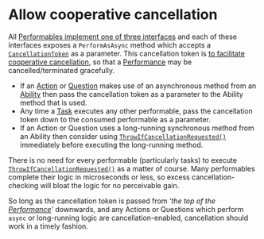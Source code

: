 # Allow cooperative cancellation

All [Performables implement one of three interfaces] and each of these interfaces exposes a `PerformAsAsync` method which accepts a [`CancellationToken`] as a parameter.
This cancellation token is [to facilitate cooperative cancellation], so that a [Performance] may be cancelled/terminated gracefully.

* If an [Action] or [Question] makes use of an asynchronous method from an [Ability] then pass the cancellation token as a parameter to the Ability method that is used.
* Any time a [Task] executes any other performable, pass the cancellation token down to the consumed performable as a parameter.
* If an Action or Question uses a long-running synchronous method from an Ability then consider using [`ThrowIfCancellationRequested()`] immediately before executing the long-running method.

There is no need for every performable (particularly tasks) to execute [`ThrowIfCancellationRequested()`] as a matter of course.
Many performables complete their logic in microseconds or less, so excess cancellation-checking will bloat the logic for no perceivable gain.

So long as the cancellation token is passed from _'the top of the [Performance]'_ downwards, and any Actions or Questions which perform `async` or long-running logic are cancellation-enabled, cancellation should work in a timely fashion.

[Performables implement one of three interfaces]: ../../glossary/Performable.md#the-three-performable-interfaces-and-icanreport
[`CancellationToken`]: https://learn.microsoft.com/en-us/dotnet/api/system.threading.cancellationtoken
[to facilitate cooperative cancellation]: https://learn.microsoft.com/en-us/dotnet/standard/threading/cancellation-in-managed-threads
[Performance]: xref:CSF.Screenplay.IPerformance
[Action]: ../../glossary/Action.md
[Question]: ../../glossary/Question.md
[Ability]: ../../glossary/Ability.md
[Task]: ../../glossary/Task.md
[`ThrowIfCancellationRequested()`]: https://learn.microsoft.com/en-us/dotnet/api/system.threading.cancellationtoken.throwifcancellationrequested
